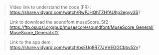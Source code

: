 > Video link to understand the code (FR) : https://share.vidyard.com/watch/RwPJHQhTZHfAUhp2epyv3S?

> Link to download the soundfont museScore_Sf2 :  https://ftp.osuosl.org/pub/musescore/soundfont/MuseScore_General/MuseScore_General.sf2

> Link to the app dem : https://share.vidyard.com/watch/bsEUg8R77JVVEGGCbbv52v?
